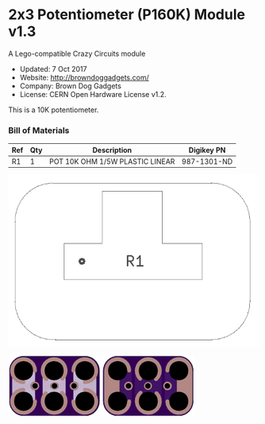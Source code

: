 <!--- start title --->
# 2x3 Potentiometer (P160K) Module v1.3
A Lego-compatible Crazy Circuits module

- Updated: 7 Oct 2017
- Website: http://browndoggadgets.com/
- Company: Brown Dog Gadgets
- License: CERN Open Hardware License v1.2.

<!--- end title --->
This is a 10K potentiometer. 

<!--- bom start --->
### Bill of Materials

|Ref|Qty|Description|Digikey PN|
|---|---|-----------|------|
|R1|1|POT 10K OHM 1/5W PLASTIC LINEAR|987-1301-ND|


<!--- bom end --->
![Assembly Diagram](assembly.png)

![Gerber Preview](preview.png)

